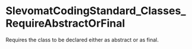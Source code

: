 # SlevomatCodingStandard_Classes_RequireAbstractOrFinal

Requires the class to be declared either as abstract or as final.
